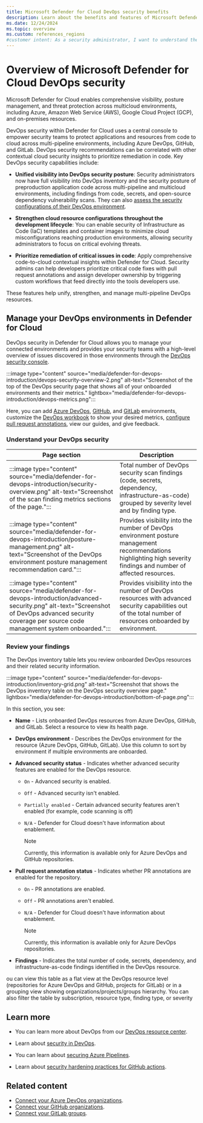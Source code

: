 ```yaml
---
title: Microsoft Defender for Cloud DevOps security benefits
description: Learn about the benefits and features of Microsoft Defender for Cloud DevOps security, including visibility, posture management, and threat protection.
ms.date: 12/24/2024
ms.topic: overview
ms.custom: references_regions
#customer intent: As a security administrator, I want to understand the benefits and features of Microsoft Defender for Cloud DevOps security so that I can protect applications and resources effectively.
---
```


# Overview of Microsoft Defender for Cloud DevOps security

Microsoft Defender for Cloud enables comprehensive visibility, posture management, and threat protection across multicloud environments, including Azure, Amazon Web Service (AWS), Google Cloud Project (GCP), and on-premises resources.

DevOps security within Defender for Cloud uses a central console to empower security teams to protect applications and resources from code to cloud across multi-pipeline environments, including Azure DevOps, GitHub, and GitLab. DevOps security recommendations can be correlated with other contextual cloud security insights to prioritize remediation in code. Key DevOps security capabilities include:

- **Unified visibility into DevOps security posture**: Security administrators now have full visibility into DevOps inventory and the security posture of preproduction application code across multi-pipeline and multicloud environments, including findings from code, secrets, and open-source dependency vulnerability scans. They can also [assess the security configurations of their DevOps environment](concept-devops-posture-management-overview.md).

- **Strengthen cloud resource configurations throughout the development lifecycle**: You can enable security of Infrastructure as Code (IaC) templates and container images to minimize cloud misconfigurations reaching production environments, allowing security administrators to focus on critical evolving threats.

- **Prioritize remediation of critical issues in code**: Apply comprehensive code-to-cloud contextual insights within Defender for Cloud. Security admins can help developers prioritize critical code fixes with pull request annotations and assign developer ownership by triggering custom workflows that feed directly into the tools developers use.

These features help unify, strengthen, and manage multi-pipeline DevOps resources.

## Manage your DevOps environments in Defender for Cloud

DevOps security in Defender for Cloud allows you to manage your connected environments and provides your security teams with a high-level overview of issues discovered in those environments through the [DevOps security console](https://portal.azure.com/#view/Microsoft_Azure_Security/SecurityMenuBlade/~/DevOpsSecurity).

:::image type="content" source="media/defender-for-devops-introduction/devops-security-overview-2.png" alt-text="Screenshot of the top of the DevOps security page that shows all of your onboarded environments and their metrics." lightbox="media/defender-for-devops-introduction/devops-metrics.png":::

Here, you can add [Azure DevOps](quickstart-onboard-devops.md), [GitHub](quickstart-onboard-github.md), and [GitLab](quickstart-onboard-gitlab.md) environments, customize the [DevOps workbook](custom-dashboards-azure-workbooks.md#use-the-devops-security-workbook) to show your desired metrics, [configure pull request annotations](enable-pull-request-annotations.md), view our guides, and give feedback.

### Understand your DevOps security

|Page section| Description |
|--|--|
| :::image type="content" source="media/defender-for-devops-introduction/security-overview.png" alt-text="Screenshot of the scan finding metrics sections of the page."::: | Total number of DevOps security scan findings (code, secrets, dependency, infrastructure-as-code) grouped by severity level and by finding type. |
| :::image type="content" source="media/defender-for-devops-introduction/posture-management.png" alt-text="Screenshot of the DevOps environment posture management recommendation card."::: | Provides visibility into the number of DevOps environment posture management recommendations highlighting high severity findings and number of affected resources. |
| :::image type="content" source="media/defender-for-devops-introduction/advanced-security.png" alt-text="Screenshot of DevOps advanced security coverage per source code management system onboarded."::: | Provides visibility into the number of DevOps resources with advanced security capabilities out of the total number of resources onboarded by environment. |

### Review your findings

The DevOps inventory table lets you review onboarded DevOps resources and their related security information.

:::image type="content" source="media/defender-for-devops-introduction/inventory-grid.png" alt-text="Screenshot that shows the DevOps inventory table on the DevOps security overview page." lightbox="media/defender-for-devops-introduction/bottom-of-page.png":::

In this section, you see:

- **Name** - Lists onboarded DevOps resources from Azure DevOps, GitHub, and GitLab. Select a resource to view its health page.

- **DevOps environment** - Describes the DevOps environment for the resource (Azure DevOps, GitHub, GitLab). Use this column to sort by environment if multiple environments are onboarded.

- **Advanced security status** - Indicates whether advanced security features are enabled for the DevOps resource.
  - `On` - Advanced security is enabled.
  - `Off` - Advanced security isn't enabled.
  - `Partially enabled` - Certain advanced security features aren't enabled (for example, code scanning is off)
  - `N/A` - Defender for Cloud doesn't have information about enablement.

    > [!NOTE]
    > Currently, this information is available only for Azure DevOps and GitHub repositories.

- **Pull request annotation status** -  Indicates whether PR annotations are enabled for the repository.
  - `On` - PR annotations are enabled.
  - `Off` - PR annotations aren't enabled.
  - `N/A` - Defender for Cloud doesn't have information about enablement.

    > [!NOTE]
    > Currently, this information is available only for Azure DevOps repositories.

- **Findings** - Indicates the total number of code, secrets, dependency, and infrastructure-as-code findings identified in the DevOps resource.

ou can view this table as a flat view at the DevOps resource level (repositories for Azure DevOps and GitHub, projects for GitLab) or in a grouping view showing organizations/projects/groups hierarchy. You can also filter the table by subscription, resource type, finding type, or severity

## Learn more

- You can learn more about DevOps from our [DevOps resource center](/devops/).

- Learn about [security in DevOps](/devops/operate/security-in-devops).

- You can learn about [securing Azure Pipelines](/azure/devops/pipelines/security/overview).

- Learn about [security hardening practices for GitHub actions](https://docs.github.com/actions/security-guides/security-hardening-for-github-actions).

## Related content

- [Connect your Azure DevOps organizations](quickstart-onboard-devops.md).
- [Connect your GitHub organizations](quickstart-onboard-github.md).
- [Connect your GitLab groups](quickstart-onboard-gitlab.md).
